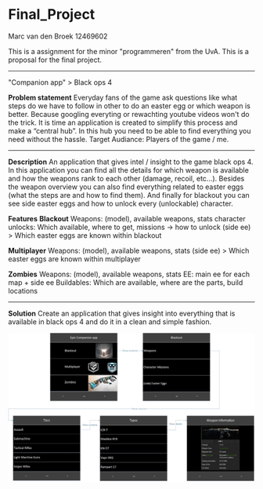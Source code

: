 # Final_Project
Marc van den Broek 12469602

This is a assignment for the minor "programmeren" from the UvA. This is a proposal for the final project. 

***

"Companion app" > Black ops 4

__Problem statement__
Everyday fans of the game ask questions like what steps do we have to follow in other to do an easter egg or which weapon is better. Because googling everyting or rewachting youtube videos won't do the trick. It is time an application is created to simplify this process and make a “central hub”. In this hub you need to be able to find everything you need without the hassle.  Target Audiance: Players of the game / me.

***

__Description__
An application that gives intel / insight to the game black ops 4. In this application you can find all the details for which weapon is available and how the weapons rank to each other (damage, recoil, etc…). Besides the weapon overview you can also find everything related to easter eggs (what the steps are and how to find them). And finally for blackout you can see side easter eggs and how to unlock every (unlockable) character.
 
__Features__
__Blackout__
Weapons: (model), available weapons, stats
character unlocks: Which available, where to get, missions -> how to unlock
(side ee) > Which easter eggs are known within blackout

__Multiplayer__
Weapons: (model), available weapons, stats
(side ee) > Which easter eggs are known within multiplayer

__Zombies__
Weapons: (model), available weapons, stats
EE: main ee for each map + side ee
Buildables: Which are available, where are the parts, build locations

***

__Solution__
Create an application that gives insight into everything that is available in black ops 4 and do it in a clean and simple fashion.


![Alt text](https://github.com/broekm006/Final_Project/blob/master/doc/wireframe%20ish.jpg)
